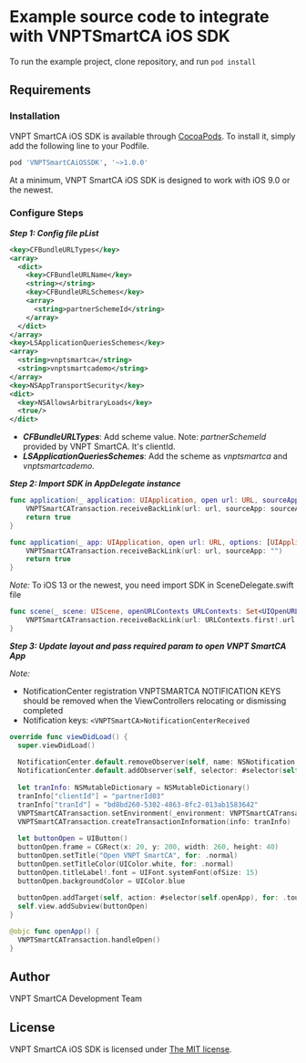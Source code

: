 # Example source code to integrate with VNPTSmartCA iOS SDK

To run the example project, clone repository, and run `pod install`

## Requirements

### Installation

VNPT SmartCA iOS SDK is available through [CocoaPods](https://cocoapods.org/). To install it, simply add the following line to your Podfile.

```ruby
pod 'VNPTSmartCAiOSSDK', '~>1.0.0'
```

At a minimum, VNPT SmartCA iOS SDK is designed to work with iOS 9.0 or the newest.

### Configure Steps

***Step 1: Config file pList***

```xml
<key>CFBundleURLTypes</key>
<array>
  <dict>
    <key>CFBundleURLName</key>
    <string></string>
    <key>CFBundleURLSchemes</key>
    <array>
      <string>partnerSchemeId</string>
    </array>
  </dict>
</array>
<key>LSApplicationQueriesSchemes</key>
<array>
  <string>vnptsmartca</string>
  <string>vnptsmartcademo</string>
</array>
<key>NSAppTransportSecurity</key>
<dict>
  <key>NSAllowsArbitraryLoads</key>
  <true/>
</dict>
```

- ***CFBundleURLTypes***: Add scheme value. Note: *partnerSchemeId* provided by VNPT SmartCA. It's clientId.
- ***LSApplicationQueriesSchemes***: Add the scheme as *vnptsmartca* and *vnptsmartcademo*.

***Step 2: Import SDK in AppDelegate instance***

```swift
func application(_ application: UIApplication, open url: URL, sourceApplication: String?, annotation: Any) -> Bool {
    VNPTSmartCATransaction.receiveBackLink(url: url, sourceApp: sourceApplication!)
    return true
}

func application(_ app: UIApplication, open url: URL, options: [UIApplication.OpenURLOptionsKey : Any]) -> Bool {
    VNPTSmartCATransaction.receiveBackLink(url: url, sourceApp: "")
    return true
}
```

*Note:* To iOS 13 or the newest, you need import SDK in SceneDelegate.swift file

```swift
func scene(_ scene: UIScene, openURLContexts URLContexts: Set<UIOpenURLContext>) {
    VNPTSmartCATransaction.receiveBackLink(url: URLContexts.first!.url, sourceApp: "")
}
```

***Step 3: Update layout and pass required param to open VNPT SmartCA App***

*Note:*

- NotificationCenter registration VNPTSMARTCA NOTIFICATION KEYS should be removed when the ViewControllers relocating or dismissing completed
- Notification keys: `<VNPTSmartCA>NotificationCenterReceived`

```swift
override func viewDidLoad() {
  super.viewDidLoad()
  
  NotificationCenter.default.removeObserver(self, name: NSNotification.Name(rawValue: "<VNPTSmartCA>NotificationCenterReceived"), object: nil)
  NotificationCenter.default.addObserver(self, selector: #selector(self.NotificationCenterTokenReceived), name:NSNotification.Name(rawValue: "<VNPTSmartCA>NotificationCenterReceived"), object: nil)
  
  let tranInfo: NSMutableDictionary = NSMutableDictionary()
  tranInfo["clientId"] = "partnerId03"
  tranInfo["tranId"] = "bd8bd260-5302-4863-8fc2-013ab1583642"
  VNPTSmartCATransaction.setEnvironment(_environment: VNPTSmartCATransaction.ENVIRONMENT.DEMO)
  VNPTSmartCATransaction.createTransactionInformation(info: tranInfo)
  
  let buttonOpen = UIButton()
  buttonOpen.frame = CGRect(x: 20, y: 200, width: 260, height: 40)
  buttonOpen.setTitle("Open VNPT SmartCA", for: .normal)
  buttonOpen.setTitleColor(UIColor.white, for: .normal)
  buttonOpen.titleLabel!.font = UIFont.systemFont(ofSize: 15)
  buttonOpen.backgroundColor = UIColor.blue
  
  buttonOpen.addTarget(self, action: #selector(self.openApp), for: .touchUpInside)
  self.view.addSubview(buttonOpen)
}

@objc func openApp() {
  VNPTSmartCATransaction.handleOpen()
}
```

## Author

VNPT SmartCA Development Team

## License

VNPT SmartCA iOS SDK is licensed under [The MIT license](https://github.com/VNPTSmartCA/ios-sdk-example/blob/master/LICENSE).
